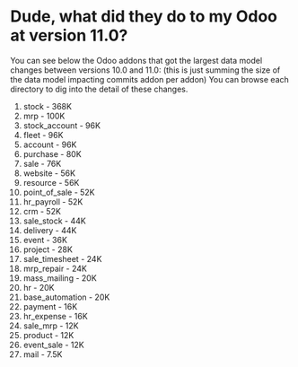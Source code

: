 # Dude, what did they do to my Odoo at version 11.0?

You can see below the Odoo addons that got the largest data model changes between versions 10.0 and 11.0:
(this is just summing the size of the data model impacting commits addon per addon)
You can browse each directory to dig into the detail of these changes.

1. stock - 368K
2. mrp - 100K
3. stock_account - 96K
4. fleet - 96K
5. account - 96K
6. purchase - 80K
7. sale - 76K
8. website - 56K
9. resource - 56K
10. point_of_sale - 52K
11. hr_payroll - 52K
12. crm - 52K
13. sale_stock - 44K
14. delivery - 44K
15. event - 36K
16. project - 28K
17. sale_timesheet - 24K
18. mrp_repair - 24K
19. mass_mailing - 20K
20. hr - 20K
21. base_automation - 20K
22. payment - 16K
23. hr_expense - 16K
24. sale_mrp - 12K
25. product - 12K
26. event_sale - 12K
27. mail - 7.5K
